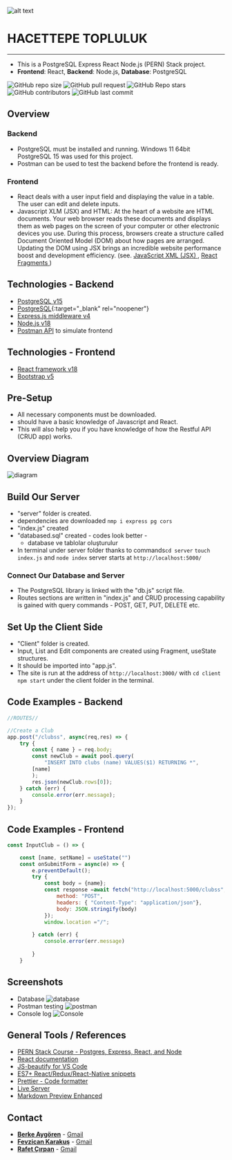 ![alt text](https://www.freelogovectors.net/wp-content/uploads/2020/07/hacettepe-universitesi-logo-768x178.png)
# HACETTEPE TOPLULUK
---

- This is a PostgreSQL Express React Node.js (PERN) Stack project.
- **Frontend**: React, **Backend**: Node.js, **Database**: PostgreSQL

![GitHub repo size](https://img.shields.io/github/repo-size/Berke0609/Topluluk?style=plastic)
![GitHub pull request](https://img.shields.io/github/issues-pr/Berke0609/Topluluk?style=plastic)
![GitHub Repo stars](https://img.shields.io/github/stars/Berke0609/Topluluk?style=plastic)
![GitHub contributors](https://img.shields.io/github/contributors/Berke0609/Topluluk?style=plastic)
![GitHub last commit](https://img.shields.io/github/last-commit/Berke0609/Topluluk?style=plastic)


## Overview

### Backend
* PostgreSQL must be installed and running. Windows 11 64bit PostgreSQL 15 was used for this project.
* Postman can be used to test the backend before the frontend is ready.

### Frontend

* React deals with a user input field and displaying the value in a table. The user can edit and delete inputs.
* Javascript XLM (JSX) and HTML: At the heart of a website are HTML documents. Your web browser reads these documents and displays them as web pages on the screen of your computer or other electronic devices you use. During this process, browsers create a structure called Document Oriented Model (DOM) about how pages are arranged. Updating the DOM using JSX brings an incredible website performance boost and development efficiency.
(see. <a href="https://reactjs.org/docs/introducing-jsx.html" target="_blank"> JavaScript XML (JSX) </a>, <a href="https://reactjs.org/docs/fragments.html" target="_blank"> React Fragments </a>)

## Technologies - Backend

* <a href="https://www.postgresql.org/" target="_blank" rel="noopener">PostgreSQL v15</a>
* [PostgreSQL](https://www.postgresql.org/){:target="_blank" rel="noopener"}
* <a href="https://expressjs.com/" target="_blank">Express.js middleware v4</a>
* <a href="https://nodejs.org/en/" target="_blank">Node.js v18</a>
* <a href="https://www.postman.com/" target="_blank">Postman API</a>  to simulate frontend

## Technologies - Frontend

* <a href="https://reactjs.org/" target="_blank">React framework v18</a>
* <a href="https://getbootstrap.com/" target="_blank">Bootstrap v5</a>

## Pre-Setup

* All necessary components must be downloaded.
* should have a basic knowledge of Javascript and React.
* This will also help you if you have knowledge of how the Restful API (CRUD app) works.

## Overview Diagram

![diagram](/docs/pern_stack_diagram.drawio.png)

## Build Our Server

* "server" folder is created.
* dependencies are downloaded  `nmp i express pg cors`
* "index.js" created
* "databased.sql" created - codes look better -
    * database ve tablolar oluşturulur
* In terminal under server folder thanks to commands`cd server` `touch index.js` and `node index`  server starts at `http://localhost:5000/`

### Connect Our Database and Server

* The PostgreSQL library is linked with the "db.js" script file. 
* Routes sections are written in "index.js" and CRUD processing capability is gained with query commands - POST, GET, PUT, DELETE etc. 

## Set Up the Client Side

* "Client" folder is created.
* Input, List and Edit components are created using Fragment, useState structures.
* It should be imported into "app.js".
* The site is run at the address of `http://localhost:3000/` with `cd client` `npm start` under the client folder in the terminal.

## Code Examples - Backend

```javascript
//ROUTES//

//Create a Club
app.post("/clubss", async(req,res) => {
    try {
        const { name } = req.body;
        const newClub = await pool.query(
            "INSERT INTO clubs (name) VALUES($1) RETURNING *",
        [name]
        );
        res.json(newClub.rows[0]);
    } catch (err) {
        console.error(err.message);
    }
});
```

## Code Examples - Frontend 

```javascript
const InputClub = () => {

    const [name, setName] = useState("")
    const onSubmitForm = async(e) => {
        e.preventDefault();
        try {
            const body = {name};
            const response =await fetch("http://localhost:5000/clubss", {
                method: "POST",
                headers: { "Content-Type": "application/json"},
                body: JSON.stringify(body)
            });
            window.location ="/";
            
        } catch (err) {
            console.error(err.message)
            
        }
    }
```

## Screenshots

* Database
![database](/docs/database.png)
* Postman testing
![postman](/docs/postman_test.png)
* Console log
![Console](/docs/LOCALHOST3000.jpg)

## General Tools / References

* <a href="https://www.youtube.com/watch?v=ldYcgPKEZC8" target="_blank">PERN Stack Course - Postgres, Express, React, and Node</a>
* <a href="https://reactjs.org/docs/getting-started.html" target="_blank">React documentation</a>
* <a href="https://marketplace.visualstudio.com/items?itemName=HookyQR.beautify" target="_blank">JS-beautify for VS Code</a>
* <a href="https://marketplace.visualstudio.com/items?itemName=dsznajder.es7-react-js-snippets" target="_blank">ES7+ React/Redux/React-Native snippets</a>
* <a href="https://marketplace.visualstudio.com/items?itemName=esbenp.prettier-vscode" target="_blank">Prettier - Code formatter</a>
* <a href="https://marketplace.visualstudio.com/items?itemName=ritwickdey.LiveServer" target="_blank">Live Server</a>
* <a href="https://marketplace.visualstudio.com/items?itemName=shd101wyy.markdown-preview-enhanced" target="_blank">Markdown Preview Enhanced</a>

## Contact

* <a href="https://github.com/Berke0609" target="_blank">**Berke Aygören**</a> - [Gmail](mailto:berkeaygoren5@gmail.com)
* <a href="https://github.com/f-karakus" target="_blank">**Fevzican Karakuş**</a> - [Gmail](mailto:fevzican.karakus@gmail.com)
* <a href="https://github.com/cirpanrafet" target="_blank">**Rafet Çırpan**</a> - [Gmail](mailto:cirpanrafet@gmail.com)
